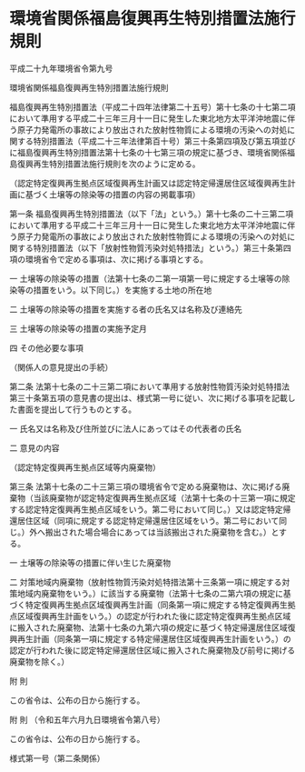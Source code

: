# 環境省関係福島復興再生特別措置法施行規則

平成二十九年環境省令第九号

環境省関係福島復興再生特別措置法施行規則

福島復興再生特別措置法（平成二十四年法律第二十五号）第十七条の十七第二項において準用する平成二十三年三月十一日に発生した東北地方太平洋沖地震に伴う原子力発電所の事故により放出された放射性物質による環境の汚染への対処に関する特別措置法（平成二十三年法律第百十号）第三十条第四項及び第五項並びに福島復興再生特別措置法第十七条の十七第三項の規定に基づき、環境省関係福島復興再生特別措置法施行規則を次のように定める。

（認定特定復興再生拠点区域復興再生計画又は認定特定帰還居住区域復興再生計画に基づく土壌等の除染等の措置の内容の掲載事項）

第一条 福島復興再生特別措置法（以下「法」という。）第十七条の二十三第二項において準用する平成二十三年三月十一日に発生した東北地方太平洋沖地震に伴う原子力発電所の事故により放出された放射性物質による環境の汚染への対処に関する特別措置法（以下「放射性物質汚染対処特措法」という。）第三十条第四項の環境省令で定める事項は、次に掲げる事項とする。

一 土壌等の除染等の措置（法第十七条の二第一項第一号に規定する土壌等の除染等の措置をいう。以下同じ。）を実施する土地の所在地

二 土壌等の除染等の措置を実施する者の氏名又は名称及び連絡先

三 土壌等の除染等の措置の実施予定月

四 その他必要な事項

（関係人の意見提出の手続）

第二条 法第十七条の二十三第二項において準用する放射性物質汚染対処特措法第三十条第五項の意見書の提出は、様式第一号に従い、次に掲げる事項を記載した書面を提出して行うものとする。

一 氏名又は名称及び住所並びに法人にあってはその代表者の氏名

二 意見の内容

（認定特定復興再生拠点区域等内廃棄物）

第三条 法第十七条の二十三第三項の環境省令で定める廃棄物は、次に掲げる廃棄物（当該廃棄物が認定特定復興再生拠点区域（法第十七条の十三第一項に規定する認定特定復興再生拠点区域をいう。第二号において同じ。）又は認定特定帰還居住区域（同項に規定する認定特定帰還居住区域をいう。第二号において同じ。）外へ搬出された場合場合にあっては当該搬出された廃棄物を含む。）とする。

一 土壌等の除染等の措置に伴い生じた廃棄物

二 対策地域内廃棄物（放射性物質汚染対処特措法第十三条第一項に規定する対策地域内廃棄物をいう。）に該当する廃棄物（法第十七条の二第六項の規定に基づく特定復興再生拠点区域復興再生計画（同条第一項に規定する特定復興再生拠点区域復興再生計画をいう。）の認定が行われた後に認定特定復興再生拠点区域に搬入された廃棄物、法第十七条の九第六項の規定に基づく特定帰還居住区域復興再生計画（同条第一項に規定する特定帰還居住区域復興再生計画をいう。）の認定が行われた後に認定特定帰還居住区域に搬入された廃棄物及び前号に掲げる廃棄物を除く。）

附 則

この省令は、公布の日から施行する。

附 則 （令和五年六月九日環境省令第八号）

この省令は、公布の日から施行する。

様式第一号（第二条関係）

[](/./pict/2FH00000068442.pdf)

